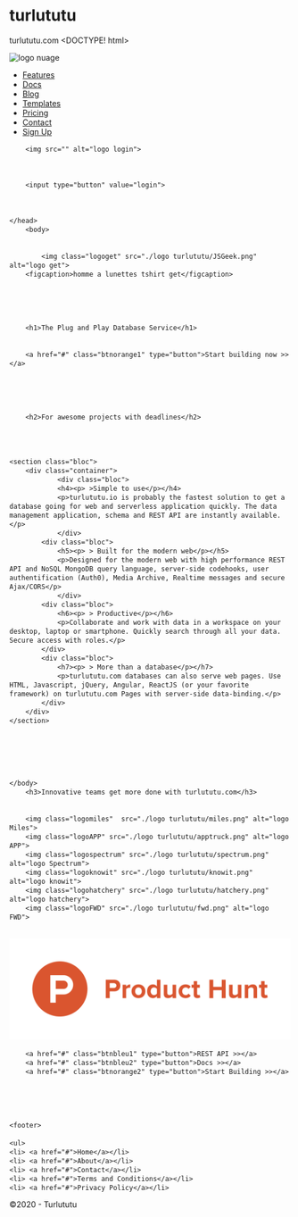 # turlututu
turlututu.com
<DOCTYPE! html>
<html>
<head>
    <meta charset="UTF-8">
    <meta name="viewport" content="width=device-width, initial-scale=1">
    <title>turlututu</title>
    <link rel="stylesheet" href="css1.css">
</head>
<body>
    <head>
        <img src="" alt="logo nuage">
        <ul>
            <li><a href="#">Features</a></li>
            <li><a href="#">Docs</a></li>
            <li><a href="#">Blog</a></li>
            <li><a href="#">Templates</a></li>
            <li><a href="#">Pricing</a></li>
            <li><a href="#">Contact</a></li>
            <li><a href="#">Sign Up</a></li>
        </ul>

        <img src="" alt="logo login">

        
        
        <input type="button" value="login">

        

    </head>
        <body>

        
            <img class="logoget" src="./logo turlututu/JSGeek.png" alt="logo get">
        <figcaption>homme a lunettes tshirt get</figcaption>
    
        



        <h1>The Plug and Play Database Service</h1>

        
        <a href="#" class="btnorange1" type="button">Start building now >></a>


        
        

        <h2>For awesome projects with deadlines</h2>

     
       

    <section class="bloc">
        <div class="container">
                <div class="bloc">
                <h4><p> >Simple to use</p></h4>
                <p>turlututu.io is probably the fastest solution to get a database going for web and serverless application quickly. The data management application, schema and REST API are instantly available.</p>
                </div>
            <div class="bloc">
                <h5><p> > Built for the modern web</p></h5>
                <p>Designed for the modern web with high performance REST API and NoSQL MongoDB query language, server-side codehooks, user authentification (Auth0), Media Archive, Realtime messages and secure Ajax/CORS</p>
                </div>
            <div class="bloc">
                <h6><p> > Productive</p></h6>
                <p>Collaborate and work with data in a workspace on your desktop, laptop or smartphone. Quickly search through all your data. Secure access with roles.</p>
            </div>
            <div class="bloc">
                <h7><p> > More than a database</p></h7>
                <p>turlututu.com databases can also serve web pages. Use HTML, Javascript, jQuery, Angular, ReactJS (or your favorite framework) on turlututu.com Pages with server-side data-binding.</p>
            </div>
        </div>
    </section>






    </body>
        <h3>Innovative teams get more done with turlututu.com</h3>

        
        <img class="logomiles"  src="./logo turlututu/miles.png" alt="logo Miles">
        <img class="logoAPP" src="./logo turlututu/apptruck.png" alt="logo APP">
        <img class="logospectrum" src="./logo turlututu/spectrum.png" alt="logo Spectrum">
        <img class="logoknowit" src="./logo turlututu/knowit.png" alt="logo knowit">
        <img class="logohatchery" src="./logo turlututu/hatchery.png" alt="logo hatchery">
        <img class="logoFWD" src="./logo turlututu/fwd.png" alt="logo FWD">
<br>
        <img class="logoP" src="./logo turlututu/product-hunt-logo-horizontal-orange.png" alt="logo P product hunt">

        <a href="#" class="btnbleu1" type="button">REST API >></a>
        <a href="#" class="btnbleu2" type="button">Docs >></a>
        <a href="#" class="btnorange2" type="button">Start Building >></a>

       
      
  

    <footer> 
    
    <ul>
    <li> <a href="#">Home</a></li>
    <li> <a href="#">About</a></li>
    <li> <a href="#">Contact</a></li>
    <li> <a href="#">Terms and Conditions</a></li>
    <li> <a href="#">Privacy Policy</a></li>
</ul>
©2020 - Turlututu
</footer>


</body>
</html>
